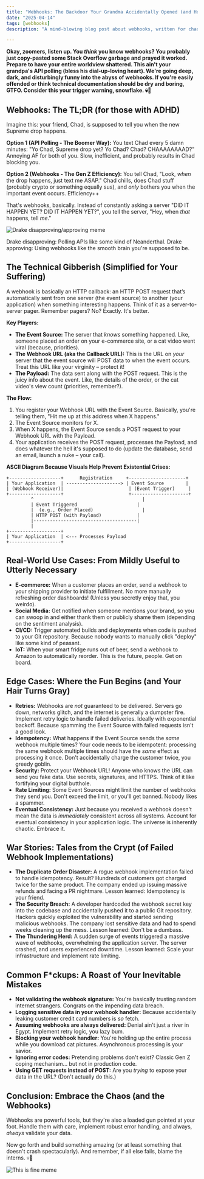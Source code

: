 ```yaml
---
title: "Webhooks: The Backdoor Your Grandma Accidentally Opened (and How to Close It Before the Russians Invade)"
date: "2025-04-14"
tags: [webhooks]
description: "A mind-blowing blog post about webhooks, written for chaotic Gen Z engineers. Prepare for existential dread mixed with mild technical enlightenment."

---
```


**Okay, zoomers, listen up. You *think* you know webhooks? You probably just copy-pasted some Stack Overflow garbage and prayed it worked. Prepare to have your entire worldview shattered. This ain't your grandpa's API polling (bless his dial-up-loving heart). We're going deep, dark, and disturbingly funny into the abyss of webhooks. If you're easily offended or think technical documentation should be dry and boring, GTFO. Consider this your trigger warning, snowflake. 💀🙏**

## Webhooks: The TL;DR (for those with ADHD)

Imagine this: your friend, Chad, is supposed to tell you when the new Supreme drop happens.

**Option 1 (API Polling - The Boomer Way):** You text Chad every 5 damn minutes: "Yo Chad, Supreme drop yet? Yo Chad? Chad? CHAAAAAAAAD?" Annoying AF for both of you. Slow, inefficient, and probably results in Chad blocking you.

**Option 2 (Webhooks - The Gen Z Efficiency):** You tell Chad, "Look, *when* the drop happens, just text me ASAP." Chad chills, does Chad stuff (probably crypto or something equally sus), and *only* bothers you when the important event occurs. Efficiency++

That's webhooks, basically. Instead of constantly asking a server "DID IT HAPPEN YET? DID IT HAPPEN YET?", you tell the server, "Hey, when *that* happens, tell *me*."

![Drake disapproving/approving meme](https://i.imgflip.com/30b5in.jpg)

Drake disapproving: Polling APIs like some kind of Neanderthal.
Drake approving: Using webhooks like the smooth brain you're supposed to be.

## The Technical Gibberish (Simplified for Your Suffering)

A webhook is basically an HTTP callback: an HTTP POST request that’s automatically sent from one server (the event source) to another (your application) when something interesting happens. Think of it as a server-to-server pager. Remember pagers? No? Exactly. It's better.

**Key Players:**

*   **The Event Source:** The server that *knows* something happened. Like, someone placed an order on your e-commerce site, or a cat video went viral (because, priorities).
*   **The Webhook URL (aka the Callback URL):** This is the URL on *your* server that the event source will POST data to when the event occurs. Treat this URL like your virginity – protect it!
*   **The Payload:** The data sent along with the POST request. This is the juicy info about the event. Like, the details of the order, or the cat video's view count (priorities, remember?).

**The Flow:**

1.  You register your Webhook URL with the Event Source. Basically, you're telling them, "Hit me up at *this* address when X happens."
2.  The Event Source monitors for X.
3.  When X happens, the Event Source sends a POST request to your Webhook URL with the Payload.
4.  Your application receives the POST request, processes the Payload, and does whatever the hell it's supposed to do (update the database, send an email, launch a nuke – your call).

**ASCII Diagram Because Visuals Help Prevent Existential Crises:**

```
+-------------------+      Registration     +---------------------+
| Your Application  | --------------------> | Event Source        |
| (Webhook Receiver)|                        | (Event Trigger)     |
+-------------------+                        +---------------------+
         ^                                        |
         | Event Triggered                      |
         |  (e.g., Order Placed)                  |
         | HTTP POST (with Payload)             |
         |--------------------------------------|
         |
+-------------------+
| Your Application  | <--- Processes Payload
+-------------------+

```

## Real-World Use Cases: From Mildly Useful to Utterly Necessary

*   **E-commerce:** When a customer places an order, send a webhook to your shipping provider to initiate fulfillment. No more manually refreshing order dashboards! (Unless you secretly enjoy that, you weirdo).
*   **Social Media:** Get notified when someone mentions your brand, so you can swoop in and either thank them or publicly shame them (depending on the sentiment analysis).
*   **CI/CD:** Trigger automated builds and deployments when code is pushed to your Git repository. Because nobody wants to manually click "deploy" like some kind of peasant.
*   **IoT:** When your smart fridge runs out of beer, send a webhook to Amazon to automatically reorder. This is the future, people. Get on board.

## Edge Cases: Where the Fun Begins (and Your Hair Turns Gray)

*   **Retries:** Webhooks are *not* guaranteed to be delivered. Servers go down, networks glitch, and the internet is generally a dumpster fire. Implement retry logic to handle failed deliveries. Ideally with exponential backoff. Because spamming the Event Source with failed requests isn't a good look.
*   **Idempotency:** What happens if the Event Source sends the *same* webhook multiple times? Your code needs to be idempotent: processing the same webhook multiple times should have the *same* effect as processing it once. Don't accidentally charge the customer twice, you greedy goblin.
*   **Security:** Protect your Webhook URL! Anyone who knows the URL can send you fake data. Use secrets, signatures, and HTTPS. Think of it like fortifying your digital butthole.
*   **Rate Limiting:** Some Event Sources might limit the number of webhooks they send you. Don't exceed the limit, or you'll get banned. Nobody likes a spammer.
*   **Eventual Consistency:** Just because you received a webhook doesn't mean the data is *immediately* consistent across all systems. Account for eventual consistency in your application logic. The universe is inherently chaotic. Embrace it.

## War Stories: Tales from the Crypt (of Failed Webhook Implementations)

*   **The Duplicate Order Disaster:** A rogue webhook implementation failed to handle idempotency. Result? Hundreds of customers got charged twice for the same product. The company ended up issuing massive refunds and facing a PR nightmare. Lesson learned: Idempotency is your friend.
*   **The Security Breach:** A developer hardcoded the webhook secret key into the codebase and accidentally pushed it to a public Git repository. Hackers quickly exploited the vulnerability and started sending malicious webhooks. The company lost sensitive data and had to spend weeks cleaning up the mess. Lesson learned: Don't be a dumbass.
*   **The Thundering Herd:** A sudden surge of events triggered a massive wave of webhooks, overwhelming the application server. The server crashed, and users experienced downtime. Lesson learned: Scale your infrastructure and implement rate limiting.

## Common F*ckups: A Roast of Your Inevitable Mistakes

*   **Not validating the webhook signature:** You're basically trusting random internet strangers. Congrats on the impending data breach.
*   **Logging sensitive data in your webhook handler:** Because accidentally leaking customer credit card numbers is *so* fetch.
*   **Assuming webhooks are always delivered:** Denial ain't just a river in Egypt. Implement retry logic, you lazy bum.
*   **Blocking your webhook handler:** You're holding up the entire process while you download cat pictures. Asynchronous processing is your savior.
*   **Ignoring error codes:** Pretending problems don't exist? Classic Gen Z coping mechanism... but not in production code.
*   **Using GET requests instead of POST:** Are you *trying* to expose your data in the URL? (Don't actually do this.)

## Conclusion: Embrace the Chaos (and the Webhooks)

Webhooks are powerful tools, but they're also a loaded gun pointed at your foot. Handle them with care, implement robust error handling, and always, *always* validate your data.

Now go forth and build something amazing (or at least something that doesn't crash spectacularly). And remember, if all else fails, blame the interns. 💀🙏

![This is fine meme](https://i.kym-cdn.com/entries/icons/mobile/000/018/012/this_is_fine.jpg)
